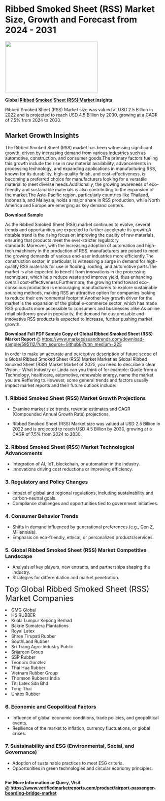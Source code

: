 <H1>Ribbed Smoked Sheet (RSS) Market Size, Growth and Forecast from 2024 - 2031</H1><img class="aligncenter size-medium wp-image-584254" src="https://thirdeyenews.in/wp-content/uploads/2024/09/Global-Market-Research-300x168.jpeg" alt="" width="300" height="168" /><p><strong>Global&nbsp;<a href="https://www.marketsizeandtrends.com/download-sample/595112/?utm_source=Github8j?utm_medium=225">Ribbed Smoked Sheet (RSS) Market</a> Insights</strong></p><p>Ribbed Smoked Sheet (RSS) Market size was valued at USD 2.5 Billion in 2022 and is projected to reach USD 4.5 Billion by 2030, growing at a CAGR of 7.5% from 2024 to 2030.</p><p><h2>Market Growth Insights</h2> <p>The Ribbed Smoked Sheet (RSS) market has been witnessing significant growth, driven by increasing demand from various industries such as automotive, construction, and consumer goods.The primary factors fueling this growth include the rise in raw material availability, advancements in processing technology, and expanding applications in manufacturing.RSS, known for its durability, high-quality finish, and cost-effectiveness, is becoming a preferred choice for manufacturers looking for a versatile material to meet diverse needs.Additionally, the growing awareness of eco-friendly and sustainable materials is also contributing to the expansion of the market.The Asia-Pacific region, particularly countries like Thailand, Indonesia, and Malaysia, holds a major share in RSS production, while North America and Europe are emerging as key demand centers.</p> <p><strong>Download Sample</strong></p> <p>As the Ribbed Smoked Sheet (RSS) market continues to evolve, several trends and opportunities are expected to further accelerate its growth.A notable trend is the rising focus on improving the quality of raw materials, ensuring that products meet the ever-stricter regulatory standards.Moreover, with the increasing adoption of automation and high-tech machinery in the production of RSS, manufacturers are poised to meet the growing demands of various end-user industries more efficiently.The construction sector, in particular, is witnessing a surge in demand for high-quality RSS materials for use in flooring, roofing, and automotive parts.The market is also expected to benefit from innovations in the processing techniques, which help reduce waste and improve yield, thus enhancing overall cost-effectiveness.Furthermore, the growing trend toward eco-conscious production is encouraging manufacturers to explore sustainable sourcing methods, making RSS an attractive option for companies looking to reduce their environmental footprint.Another key growth driver for the market is the expansion of the global e-commerce sector, which has made RSS products more accessible to consumers and businesses alike.As online retail platforms grow in popularity, the demand for customizable and innovative RSS products is expected to increase, further pushing market growth.</p> <p><span class=""><strong>Download Full PDF Sample Copy of Global Ribbed Smoked Sheet (RSS) Market Report</strong> @ <a href="https://www.marketsizeandtrends.com/download-sample/595112/?utm_source=Github8j?utm_medium=225" target="_blank">https://www.marketsizeandtrends.com/download-sample/595112/?utm_source=Github8j?utm_medium=225</a></span></p><p>In order to make an accurate and perceptive description of future scope of a Global&nbsp;Ribbed Smoked Sheet (RSS) Market Market as Global&nbsp;Ribbed Smoked Sheet (RSS) Market Market of 2025, you need to describe a clear Vision &ndash; What Industry or Linda can you think of for example: Quote from a Technology, healthcare, automotive, renewable energy, name the market you are Reffering to.However, some general trends and factors usually impact market reports and their future outlook include:</p><h3>1.&nbsp;<strong>Ribbed Smoked Sheet (RSS) Market Growth Projections</strong></h3><ul><li>Examine market size trends, revenue estimates and CAGR (Compounded Annual Growth Rate) projections.</li><li><p>Ribbed Smoked Sheet (RSS) Market size was valued at USD 2.5 Billion in 2022 and is projected to reach USD 4.5 Billion by 2030, growing at a CAGR of 7.5% from 2024 to 2030.</p></li></ul><h3>2.&nbsp;<strong>Ribbed Smoked Sheet (RSS) Market Technological Advancements</strong></h3><ul><li>Integration of AI, IoT, blockchain, or automation in the industry.</li><li>Innovations driving cost reductions or improving efficiency.</li></ul><h3>3.&nbsp;<strong>Regulatory and Policy Changes</strong></h3><ul><li>Impact of global and regional regulations, including sustainability and carbon-neutral goals.</li><li>Compliance challenges and opportunities tied to government initiatives.</li></ul><h3>4.&nbsp;<strong>Consumer Behavior Trends</strong></h3><ul><li>Shifts in demand influenced by generational preferences (e.g., Gen Z, Millennials).</li><li>Emphasis on eco-friendly, ethical, or personalized products/services.</li></ul><h3>5.&nbsp;<strong>Global Ribbed Smoked Sheet (RSS) Market Competitive Landscape</strong></h3><ul><li>Analysis of key players, new entrants, and partnerships shaping the industry.</li><li>Strategies for differentiation and market penetration.</li></ul><p data-pm-slice="1 1 []"><span style="color: inherit; font-family: inherit; font-size: 25px;">Top Global Ribbed Smoked Sheet (RSS) Market Companies</span></p><div class="" data-test-id=""><p><li>GMG Global</li><li> HS RUBBER</li><li> Kuala Lumpur Kepong Berhad</li><li> Bakrie Sumatera Plantations</li><li> Royal Latex</li><li> Shree Tirupati Rubber</li><li> SouthLand Rubber</li><li> Sri Trang Agro-Industry Public</li><li> Srijaroen Group</li><li> SSP Rubber</li><li> Teodoro Gonzlez</li><li> Thai Hua Rubber</li><li> Vietnam Rubber Group</li><li> Thomson Rubbers India</li><li> Titi Latex Sdn Bhd</li><li> Tong Thai</li><li> Unitex Rubber</li></p></div><h3>6.&nbsp;<strong>Economic and Geopolitical Factors</strong></h3><ul><li>Influence of global economic conditions, trade policies, and geopolitical events.</li><li>Resilience of the market to inflation, currency fluctuations, or global crises.</li></ul><h3>7.&nbsp;<strong>Sustainability and ESG (Environmental, Social, and Governance)</strong></h3><ul><li>Adoption of sustainable practices to meet ESG criteria.</li><li>Opportunities in green technologies and circular economy principles.</li></ul><h2><strong style="font-size: 14px;">For More Information or Query, Visit @&nbsp;</strong><a style="background-color: #ffffff; font-size: 14px;" href="https://www.marketsizeandtrends.com/report/ribbed-smoked-sheet-rss-market/" target="_blank">https://www.verifiedmarketreports.com/product/airport-passenger-boarding-bridge-market</a></h2>